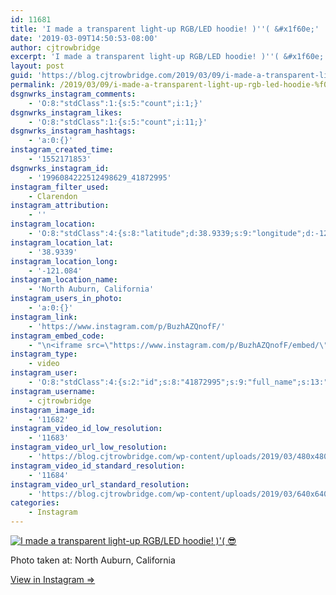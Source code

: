 ```yaml
---
id: 11681
title: 'I made a transparent light-up RGB/LED hoodie! )''( &#x1f60e;'
date: '2019-03-09T14:50:53-08:00'
author: cjtrowbridge
excerpt: 'I made a transparent light-up RGB/LED hoodie! )''( &#x1f60e;'
layout: post
guid: 'https://blog.cjtrowbridge.com/2019/03/09/i-made-a-transparent-light-up-rgb-led-hoodie-%f0%9f%98%8e/'
permalink: /2019/03/09/i-made-a-transparent-light-up-rgb-led-hoodie-%f0%9f%98%8e/
dsgnwrks_instagram_comments:
    - 'O:8:"stdClass":1:{s:5:"count";i:1;}'
dsgnwrks_instagram_likes:
    - 'O:8:"stdClass":1:{s:5:"count";i:11;}'
dsgnwrks_instagram_hashtags:
    - 'a:0:{}'
instagram_created_time:
    - '1552171853'
dsgnwrks_instagram_id:
    - '1996084222512498629_41872995'
instagram_filter_used:
    - Clarendon
instagram_attribution:
    - ''
instagram_location:
    - 'O:8:"stdClass":4:{s:8:"latitude";d:38.9339;s:9:"longitude";d:-121.084;s:4:"name";s:24:"North Auburn, California";s:2:"id";i:255836031;}'
instagram_location_lat:
    - '38.9339'
instagram_location_long:
    - '-121.084'
instagram_location_name:
    - 'North Auburn, California'
instagram_users_in_photo:
    - 'a:0:{}'
instagram_link:
    - 'https://www.instagram.com/p/BuzhAZQnofF/'
instagram_embed_code:
    - "\n<iframe src=\"https://www.instagram.com/p/BuzhAZQnofF/embed/\" width=\"612\" height=\"710\" frameborder=\"0\" scrolling=\"no\" allowtransparency=\"true\" class=\"insta-image-embed\"></iframe>\n"
instagram_type:
    - video
instagram_user:
    - 'O:8:"stdClass":4:{s:2:"id";s:8:"41872995";s:9:"full_name";s:13:"CJ Trowbridge";s:15:"profile_picture";s:184:"https://scontent.cdninstagram.com/vp/ebecda71d143f06f0a971a4b919479b0/5D1C770B/t51.2885-19/s150x150/49719818_1996732167092496_2139941882996719616_n.jpg?_nc_ht=scontent.cdninstagram.com";s:8:"username";s:12:"cjtrowbridge";}'
instagram_username:
    - cjtrowbridge
instagram_image_id:
    - '11682'
instagram_video_id_low_resolution:
    - '11683'
instagram_video_url_low_resolution:
    - 'https://blog.cjtrowbridge.com/wp-content/uploads/2019/03/480x480-video-1552171853.mp4'
instagram_video_id_standard_resolution:
    - '11684'
instagram_video_url_standard_resolution:
    - 'https://blog.cjtrowbridge.com/wp-content/uploads/2019/03/640x640-video-1552171853.mp4'
categories:
    - Instagram
---
```


[![I made a transparent light-up RGB/LED hoodie! )'( 😎](https://blog.cjtrowbridge.com/wp-content/uploads/2019/03/i-made-a-transparent-light-up-1-1.jpg)](https://www.instagram.com/p/BuzhAZQnofF/)

Photo taken at: North Auburn, California

[View in Instagram ⇒](https://www.instagram.com/p/BuzhAZQnofF/)